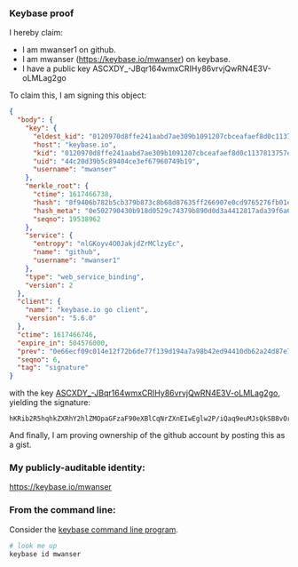 ### Keybase proof

I hereby claim:

  * I am mwanser1 on github.
  * I am mwanser (https://keybase.io/mwanser) on keybase.
  * I have a public key ASCXDY_-JBqr164wmxCRIHy86vrvjQwRN4E3V-oLMLag2go

To claim this, I am signing this object:

```json
{
  "body": {
    "key": {
      "eldest_kid": "0120970d8ffe241aabd7ae309b1091207cbceafaef8d0c1137813757ea0b30b6a0da0a",
      "host": "keybase.io",
      "kid": "0120970d8ffe241aabd7ae309b1091207cbceafaef8d0c1137813757ea0b30b6a0da0a",
      "uid": "44c20d39b5c89404ce3ef67960749b19",
      "username": "mwanser"
    },
    "merkle_root": {
      "ctime": 1617466738,
      "hash": "8f9406b782b5cb379b873c8b68d87635ff266907e0cd9765276fb01e4973cab34f37b7343b8234fae356bf57ad409c995cb12881699f747184e52228ac4a5799",
      "hash_meta": "0e502790430b918d0529c74379b890d0d3a4412817ada39f6a672dfa0facb78e",
      "seqno": 19538962
    },
    "service": {
      "entropy": "nlGKoyv4O0JakjdZrMClzyEc",
      "name": "github",
      "username": "mwanser1"
    },
    "type": "web_service_binding",
    "version": 2
  },
  "client": {
    "name": "keybase.io go client",
    "version": "5.6.0"
  },
  "ctime": 1617466746,
  "expire_in": 504576000,
  "prev": "0e66ecf09c014e12f72b6de77f139d194a7a98b42ed94410db62a24d87e7d6c2",
  "seqno": 6,
  "tag": "signature"
}
```

with the key [ASCXDY_-JBqr164wmxCRIHy86vrvjQwRN4E3V-oLMLag2go](https://keybase.io/mwanser), yielding the signature:

```
hKRib2R5hqhkZXRhY2hlZMOpaGFzaF90eXBlCqNrZXnEIwEglw2P/iQaq9euMJsQkSB8vOr6740METeBN1fqCzC2oNoKp3BheWxvYWTESpcCBsQgDmbs8JwBThL3K23nfxOdGUp6mLQu2UQQ22KiTYfn1sLEIDwUvM+a5yeXmOzt8NusZF4WpKDVGde4tn6ObQvV7zRFAgHCo3NpZ8RAWV2/CAdt+IZBLLkLud4LML62YIq5Mo2UzXuV9sTNlgjvaMtGFFqQspuNIoVmFYYJ5D+DftEihBwLmpjShyXhBqhzaWdfdHlwZSCkaGFzaIKkdHlwZQildmFsdWXEIPasC18Mueq316a4KarQfRjB8CWTTLG9vdrylnxTymgEo3RhZ80CAqd2ZXJzaW9uAQ==

```

And finally, I am proving ownership of the github account by posting this as a gist.

### My publicly-auditable identity:

https://keybase.io/mwanser

### From the command line:

Consider the [keybase command line program](https://keybase.io/download).

```bash
# look me up
keybase id mwanser
```
